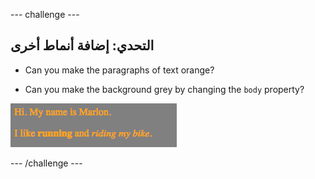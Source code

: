\--- challenge \---

## التحدي: إضافة أنماط أخرى

+ Can you make the paragraphs of text orange?

+ Can you make the background grey by changing the `body` property?

![لقطة شاشة](images/birthday-more-style.png)

\--- /challenge \---